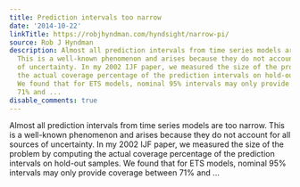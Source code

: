 ```yaml
---
title: Prediction intervals too narrow
date: '2014-10-22'
linkTitle: https://robjhyndman.com/hyndsight/narrow-pi/
source: Rob J Hyndman
description: Almost all prediction intervals from time series models are too narrow.
  This is a well-known phenomenon and arises because they do not account for all sources
  of uncertainty. In my 2002 IJF paper, we measured the size of the problem by computing
  the actual coverage percentage of the prediction intervals on hold-out samples.
  We found that for ETS models, nominal 95% intervals may only provide coverage between
  71% and ...
disable_comments: true
---
```

Almost all prediction intervals from time series models are too narrow. This is a well-known phenomenon and arises because they do not account for all sources of uncertainty. In my 2002 IJF paper, we measured the size of the problem by computing the actual coverage percentage of the prediction intervals on hold-out samples. We found that for ETS models, nominal 95% intervals may only provide coverage between 71% and ...